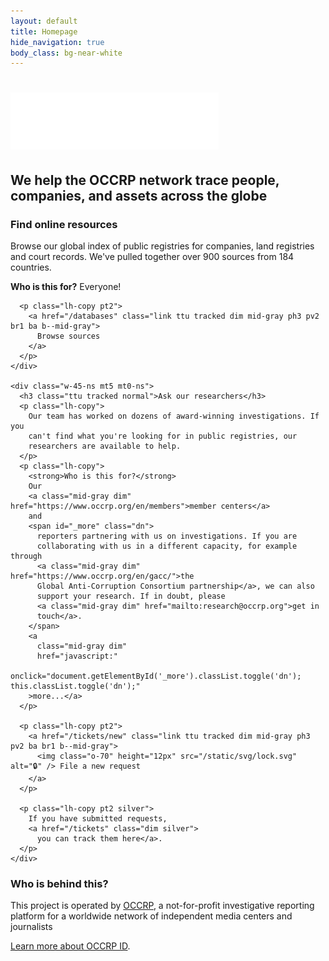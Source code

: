 ```yaml
---
layout: default
title: Homepage
hide_navigation: true
body_class: bg-near-white
---
```


<div class="bg--pattern bg-black bg-center cover bb">
  <div class="center mw8 pv6 tc ph4-m">
    <h1 class="white ttu tracked-tight normal f1">
      <img class="w-60-ns" src="/static/svg/logo-id-white.svg" />
    </h1>
    <h2 class="white normal ttu tracked-mega">
      We help the OCCRP network trace people,
      companies, and assets across the globe
    </h2>
  </div>
</div>

<div class="bg-white pv5 ph4 ph4-m ph0-ns">
  <div class="center mw8 flex-ns justify-between-ns">
    <div class="w-45-ns">
      <h3 class="ttu tracked normal">Find online resources</h3>
      <p class="lh-copy">
        Browse our global index of public registries for companies, land
        registries and court records.
        We've pulled together over 900 sources from 184 countries.
      </p>
      <p class="lh-copy">
        <strong>Who is this for?</strong> Everyone!
      </p>

      <p class="lh-copy pt2">
        <a href="/databases" class="link ttu tracked dim mid-gray ph3 pv2 br1 ba b--mid-gray">
          Browse sources
        </a>
      </p>
    </div>

    <div class="w-45-ns mt5 mt0-ns">
      <h3 class="ttu tracked normal">Ask our researchers</h3>
      <p class="lh-copy">
        Our team has worked on dozens of award-winning investigations. If you
        can't find what you're looking for in public registries, our
        researchers are available to help.
      </p>
      <p class="lh-copy">
        <strong>Who is this for?</strong>
        Our
        <a class="mid-gray dim" href="https://www.occrp.org/en/members">member centers</a>
        and
        <span id="_more" class="dn">
          reporters partnering with us on investigations. If you are
          collaborating with us in a different capacity, for example through
          <a class="mid-gray dim" href="https://www.occrp.org/en/gacc/">the
          Global Anti-Corruption Consortium partnership</a>, we can also
          support your research. If in doubt, please
          <a class="mid-gray dim" href="mailto:research@occrp.org">get in
          touch</a>.
        </span>
        <a
          class="mid-gray dim"
          href="javascript:"
          onclick="document.getElementById('_more').classList.toggle('dn'); this.classList.toggle('dn');"
        >more...</a>
      </p>

      <p class="lh-copy pt2">
        <a href="/tickets/new" class="link ttu tracked dim mid-gray ph3 pv2 ba br1 b--mid-gray">
          <img class="o-70" height="12px" src="/static/svg/lock.svg" alt="🔒" /> File a new request
        </a>
      </p>

      <p class="lh-copy pt2 silver">
        If you have submitted requests,
        <a href="/tickets" class="dim silver">
          you can track them here</a>.
      </p>
    </div>
  </div>
</div>

<div class="center mw8 pv5 ph4 ph4-m ph0-ns">
  <h3 class="normal ttu tracked">Who is behind this?</h3>

  <p class="lh-copy">
    This project is operated by
    <a href="https://www.occrp.org/en/about-us" class="mid-gray dim"
      title="Organized Crime and Corruption Reporting Project"
    >OCCRP</a>,
    a not-for-profit investigative reporting platform for a worldwide network
    of independent media centers and journalists
  </p>

  <p class="lh-copy">
    <a href="/about" class="dim mid-gray">Learn more about OCCRP ID</a>.
  </p>
</div>
